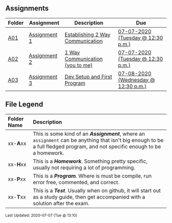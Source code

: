 ## Assignments
| Folder | Assignment | Description | Due|
 | ------------|------------|------------|------------|
 | [A01](https://github.com/rugbyprof/4443-2D-PyGame/tree/master/Assignments/A01) | [ Assignment 1 ](https://github.com/rugbyprof/4443-2D-PyGame/tree/master/Assignments/A01) | [ Establishing 2 Way Communication](https://github.com/rugbyprof/4443-2D-PyGame/tree/master/Assignments/A01) | [07-07-2020 (Tuesday @ 12:30 p.m.)](https://github.com/rugbyprof/4443-2D-PyGame/tree/master/Assignments/A01) |
 | [A02](https://github.com/rugbyprof/4443-2D-PyGame/tree/master/Assignments/A02) | [ Assignment 2 ](https://github.com/rugbyprof/4443-2D-PyGame/tree/master/Assignments/A02) | [ 1 Way Communication (you to me)](https://github.com/rugbyprof/4443-2D-PyGame/tree/master/Assignments/A02) | [07-07-2020 (Tuesday @ 12:30 p.m.)](https://github.com/rugbyprof/4443-2D-PyGame/tree/master/Assignments/A02) |
 | [A03](https://github.com/rugbyprof/4443-2D-PyGame/tree/master/Assignments/A03) | [ Assignment 3 ](https://github.com/rugbyprof/4443-2D-PyGame/tree/master/Assignments/A03) | [ Dev Setup and First Program](https://github.com/rugbyprof/4443-2D-PyGame/tree/master/Assignments/A03) | [07-08-2020 (Wednesday @ 12:30 p.m.)](https://github.com/rugbyprof/4443-2D-PyGame/tree/master/Assignments/A03) |

    
## File Legend

| Folder Name | Description |
|:-----------|:-------------|
|xx-**A**xx | This is some kind of an ***Assignment***, where an `assignment` can be anything that isn't big enough to be a full fledged program, and not specific enough to be a homework. |
|xx-**H**xx | This is a ***Homework***. Something pretty specific, usually not requiring a lot of programming. |
|xx-**P**xx | This is a ***Program***. Where is must be compile, run error free, commented, and correct. |
|xx-**T**xx | This is a ***Test***. Usually when on github, it will start out as a study guide, then get accompanied with a solution after the exam. |

    
<sup>Last Updated: 2020-07-07 (Tue @ 13:10)</sup>